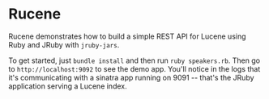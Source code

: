 Rucene
======

Rucene demonstrates how to build a simple REST API for Lucene using Ruby and
JRuby with `jruby-jars`.

To get started, just `bundle install` and then run `ruby speakers.rb`. Then go
to `http://localhost:9092` to see the demo app. You'll notice in the logs that
it's communicating with a sinatra app running on 9091 -- that's the JRuby
application serving a Lucene index.
